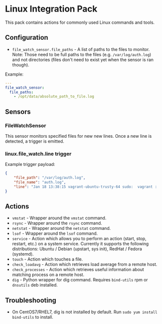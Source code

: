 # Linux Integration Pack

This pack contains actions for commonly used Linux commands and tools.

## Configuration

* ``file_watch_sensor.file_paths`` - A list of paths to the files to monitor.
  Note: Those need to be full paths to the files (e.g. ``/var/log/auth.log``)
  and not directories (files don't need to exist yet when the sensor is ran
  though).

Example:

```yaml
---
file_watch_sensor:
  file_paths:
    - /opt/data/absolute_path_to_file.log
```

## Sensors

### FileWatchSensor

This sensor monitors specified files for new new lines. Once a new line is
detected, a trigger is emitted.

### linux.file_watch.line trigger

Example trigger payload:

```json
{
    "file_path": "/var/log/auth.log",
    "file_name": "auth.log",
    "line": "Jan 18 13:38:15 vagrant-ubuntu-trusty-64 sudo:  vagrant : TTY=pts/3 ; PWD=/data/stanley ; USER=root ; COMMAND=/bin/ls"
}
```

## Actions

* ``vmstat`` - Wrapper around the `vmstat` command.
* ``rsync`` - Wrapper around the `rsync` command.
* ``netstat`` - Wrapper around the `netstat` command.
* ``lsof`` - Wrapper around the `lsof` command.
* ``service`` - Action which allows you to perform an action (start, stop,
  restart, etc.) on a system service. Currently it supports the following
  distributions: Ubuntu / Debian (upstart, sys init), RedHat / Fedora
  (systemd).
* ``touch`` - Action which touches a file.
* ``check_loadavg`` - Action which retrieves load average from a remote host.
* ``check_processes`` - Action which retrieves useful information about
  matching process on a remote host.
* ``dig`` - Python wrapper for dig command. Requires ``bind-utils`` rpm or ``dnsutils`` deb installed.

## Troubleshooting

* On CentOS7/RHEL7, dig is not installed by default. Run ``sudo yum install bind-utils`` to install.